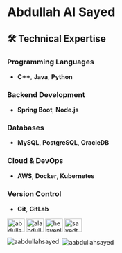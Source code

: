 # Abdullah Al Sayed


## 🛠️ Technical Expertise

### Programming Languages
- **C++**, **Java**, **Python**

### Backend Development
- **Spring Boot**, **Node.js**
  
### Databases
- **MySQL**, **PostgreSQL**, **OracleDB**

### Cloud & DevOps
- **AWS**, **Docker**, **Kubernetes**

### Version Control
- **Git**, **GitLab**

  


<!--## 📂 Featured Projects

1. **[Project Name 1](#)**  
   - Short description.

2. **[Project Name 2](#)**  
   - Short description.

3. **[Project Name 3](#)**  
   - Short description.

---

## 📈 GitHub Stats

![GitHub Stats](https://github-readme-stats.vercel.app/api?username=yourusername&show_icons=true&theme=modern)

![Top Languages](https://github-readme-stats.vercel.app/api/top-langs/?username=yourusername&layout=compact&theme=modern)

---

## 🌟 Let's Connect!

- **Email:** [your.email@example.com](#)
- **LinkedIn:** [Your LinkedIn Profile](#)
- **Portfolio:** [Your Portfolio Website](#)

---

Thanks for visiting! 🚀
!-->






<p align="left">

<a href="https://linkedin.com/in/abdullahsayedchy" target="blank"><img align="center" src="https://raw.githubusercontent.com/rahuldkjain/github-profile-readme-generator/master/src/images/icons/Social/linked-in-alt.svg" alt="abdullahsayedchy" height="30" width="40" /></a>
<a href="https://kaggle.com/alabdullahsayed" target="blank"><img align="center" src="https://raw.githubusercontent.com/rahuldkjain/github-profile-readme-generator/master/src/images/icons/Social/kaggle.svg" alt="alabdullahsayed" height="30" width="40" /></a>
<a href="https://codeforces.com/profile/heavenlyobject" target="blank"><img align="center" src="https://raw.githubusercontent.com/rahuldkjain/github-profile-readme-generator/master/src/images/icons/Social/codeforces.svg" alt="heavenlyobject" height="30" width="40" /></a>
<a href="https://www.leetcode.com/sayedtheidiot" target="blank"><img align="center" src="https://raw.githubusercontent.com/rahuldkjain/github-profile-readme-generator/master/src/images/icons/Social/leet-code.svg" alt="sayedtheidiot" height="30" width="40" /></a>
</p>





<p><img align="left" src="https://github-readme-stats.vercel.app/api/top-langs?username=aabdullahsayed&theme=gotham&show_icons=true&locale=en&layout=compact" alt="aabdullahsayed" /></p>

<p>&nbsp;<img align="center" src="https://github-readme-stats.vercel.app/api?username=aabdullahsayed&theme=gotham&show_icons=true&locale=en" alt="aabdullahsayed" /></p>


<!--
**aabdullahsayed/aabdullahsayed** is a ✨ _special_ ✨ repository because its `README.md` (this file) appears on your GitHub profile.

Here are some ideas to get you started:🔭 I’m currently working on ...
- 🌱 I’m currently learning ...
- 👯 I’m looking to collaborate on ...
- 🤔 I’m looking for help with ...
- 💬 Ask me about ...
- 📫 How to reach me: ...
- 😄 Pronouns: ...
- ⚡ Fun fact: ...
-->
